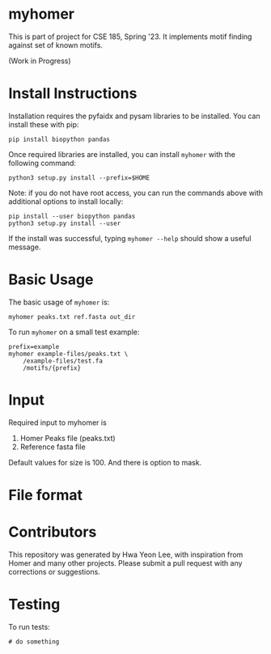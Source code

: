 # myhomer 
This is part of project for CSE 185, Spring '23. It implements motif finding against set of known motifs. 

(Work in Progress)

# Install Instructions
Installation requires the pyfaidx and pysam libraries to be installed. You can install these with pip:
```
pip install biopython pandas
```

Once required libraries are installed, you can install `myhomer` with the following command:
```
python3 setup.py install --prefix=$HOME
```

Note: if you do not have root access, you can run the commands above with additional options to install locally:
```
pip install --user biopython pandas
python3 setup.py install --user
```

If the install was successful, typing `myhomer --help` should show a useful message.

# Basic Usage
The basic usage of `myhomer` is:
```
myhomer peaks.txt ref.fasta out_dir
```

To run `myhomer` on a small test example:
```
prefix=example
myhomer example-files/peaks.txt \
    /example-files/test.fa
    /motifs/{prefix}
```

# Input
Required input to myhomer is
1. Homer Peaks file (peaks.txt)
2. Reference fasta file

Default values for size is 100. And there is option to mask. 

# File format

# Contributors
This repository was generated by Hwa Yeon Lee, with inspiration from Homer and many other projects. 
Please submit a pull request with any corrections or suggestions. 

# Testing
To run tests:
```
# do something
```